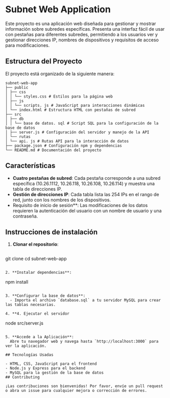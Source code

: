 # Subnet Web Application

Este proyecto es una aplicación web diseñada para gestionar y mostrar información sobre subredes específicas. Presenta una interfaz fácil de usar con pestañas para diferentes subredes, permitiendo a los usuarios ver y gestionar direcciones IP, nombres de dispositivos y requisitos de acceso para modificaciones.

## Estructura del Proyecto

El proyecto está organizado de la siguiente manera:

```
subnet-web-app
├── public
│ ├── css
│ │ └── styles.css # Estilos para la página web
│ ├── js
│ │ └── scripts. js # JavaScript para interacciones dinámicas
│ └── index.html # Estructura HTML con pestañas de subred
├── src
│ ├── db
│ │ └── base de datos. sql # Script SQL para la configuración de la base de datos
│ ├── server.js # Configuración del servidor y manejo de la API
│ └── rutas
│ └── api. js # Rutas API para la interacción de datos
├── package.json # Configuración npm y dependencias
└── README.md # Documentación del proyecto
```

## Características

- **Cuatro pestañas de subred**: Cada pestaña corresponde a una subred específica (10.26.1112, 10.26.118, 10.26.108, 10.26.114) y muestra una tabla de direcciones IP.
- **Gestión de direcciones IP**: Cada tabla lista las 254 IPs en el rango de red, junto con los nombres de los dispositivos.
- Requisito de inicio de sesión**: Las modificaciones de los datos requieren la autenticación del usuario con un nombre de usuario y una contraseña.

## Instrucciones de instalación

1. **Clonar el repositorio**: 
   ```
 git clone <url-del-repositorio>
 cd subnet-web-app
 ```

2. **Instalar dependencias**: 
   ```
 npm install
 ```

3. **Configurar la base de datos**: 
   - Importa el archivo `database.sql` a tu servidor MySQL para crear las tablas necesarias.

4. **4. Ejecutar el servidor 
   ```
 node src/server.js
 ```

5. **Accede a la Aplicación**: 
   Abre tu navegador web y navega hasta `http://localhost:3000` para ver la aplicación.

## Tecnologías Usadas

- HTML, CSS, JavaScript para el frontend
- Node.js y Express para el backend
- MySQL para la gestión de la base de datos
## Contributing

¡Las contribuciones son bienvenidas! Por favor, envíe un pull request o abra un issue para cualquier mejora o corrección de errores.
